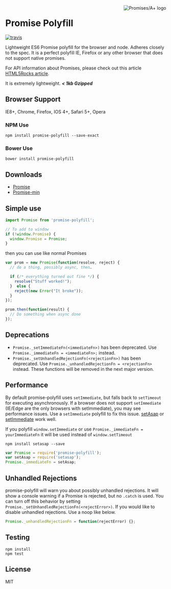 <a href="http://promises-aplus.github.com/promises-spec">
    <img src="http://promises-aplus.github.com/promises-spec/assets/logo-small.png"
         align="right" alt="Promises/A+ logo" />
</a>

# Promise Polyfill
[![travis][travis-image]][travis-url]

[travis-image]: https://img.shields.io/travis/taylorhakes/promise-polyfill.svg?style=flat
[travis-url]: https://travis-ci.org/taylorhakes/promise-polyfill


Lightweight ES6 Promise polyfill for the browser and node. Adheres closely to the spec. It is a perfect polyfill IE, Firefox or any other browser that does not support native promises.

For API information about Promises, please check out this article [HTML5Rocks article](http://www.html5rocks.com/en/tutorials/es6/promises/).

It is extremely lightweight. ***< 1kb Gzipped***

## Browser Support
IE8+, Chrome, Firefox, IOS 4+, Safari 5+, Opera

### NPM Use
```
npm install promise-polyfill --save-exact
```
### Bower Use
```
bower install promise-polyfill
```

## Downloads

- [Promise](https://raw.github.com/taylorhakes/promise-polyfill/master/promise.js)
- [Promise-min](https://raw.github.com/taylorhakes/promise-polyfill/master/promise.min.js)

## Simple use
```js
import Promise from 'promise-polyfill'; 

// To add to window
if (!window.Promise) {
  window.Promise = Promise;
}
```

then you can use like normal Promises
```js
var prom = new Promise(function(resolve, reject) {
  // do a thing, possibly async, then…

  if (/* everything turned out fine */) {
    resolve("Stuff worked!");
  }  else {
    reject(new Error("It broke"));
  }
});

prom.then(function(result) {
  // Do something when async done
});
```

## Deprecations
- `Promise._setImmediateFn(<immediateFn>)` has been deprecated. Use `Promise._immediateFn = <immediateFn>;` instead.
- `Promise._setUnhandledRejectionFn(<rejectionFn>)` has been deprecated. Use `Promise._unhandledRejectionFn = <rejectionFn>` instead.
These functions will be removed in the next major version.

## Performance
By default promise-polyfill uses `setImmediate`, but falls back to `setTimeout` for executing asynchronously. If a browser does not support `setImmediate` (IE/Edge are the only browsers with setImmediate), you may see performance issues.
Use a `setImmediate` polyfill to fix this issue. [setAsap](https://github.com/taylorhakes/setAsap) or [setImmediate](https://github.com/YuzuJS/setImmediate) work well.

If you polyfill `window.setImmediate` or use `Promise._immediateFn = yourImmediateFn` it will be used instead of `window.setTimeout`
```
npm install setasap --save
```
```js
var Promise = require('promise-polyfill');
var setAsap = require('setasap');
Promise._immediateFn = setAsap;
```

## Unhandled Rejections
promise-polyfill will warn you about possibly unhandled rejections. It will show a console warning if a Promise is rejected, but no `.catch` is used. You can turn off this behavior by setting `Promise._setUnhandledRejectionFn(<rejectError>)`.
If you would like to disable unhandled rejections. Use a noop like below.
```js
Promise._unhandledRejectionFn = function(rejectError) {};
```


## Testing
```
npm install
npm test
```

## License
MIT
